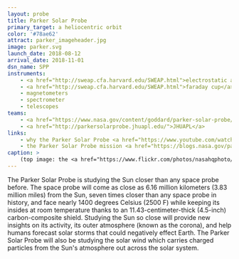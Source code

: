 ```yaml
---
layout: probe
title: Parker Solar Probe
primary_target: a heliocentric orbit
color: '#78ae62'
attract: parker_imageheader.jpg
image: parker.svg
launch_date: 2018-08-12
arrival_date: 2018-11-01
dsn_name: SPP
instruments:
    - <a href="http://sweap.cfa.harvard.edu/SWEAP.html">electrostatic analyzer</a>
    - <a href="http://sweap.cfa.harvard.edu/SWEAP.html">faraday cup</a>
    - magnetometers
    - spectrometer
    - telescopes
teams:
    - <a href="https://www.nasa.gov/content/goddard/parker-solar-probe/">NASA</a>
    - <a href="http://parkersolarprobe.jhuapl.edu/">JHUAPL</a>
links:
    - why the Parker Solar Probe <a href="https://www.youtube.com/watch?v=TN6rZF5dSRg">won't melt</a> near the Sun
    - the Parker Solar Probe mission <a href="https://blogs.nasa.gov/parkersolarprobe/">blog</a>
caption: >
    (top image: the <a href="https://www.flickr.com/photos/nasahqphoto/42184535980/in/album-72157694237748940/">launch</a> of the Parker Solar Probe, NASA/Bill Ingalls)
---
```

The Parker Solar Probe is studying the Sun closer than any space probe before. The space probe will come as close as 6.16 million kilometers (3.83 million miles) from the Sun, seven times closer than any space probe in history, and face nearly 1400 degrees Celsius (2500 F) while keeping its insides at room temperature thanks to an 11.43-centimeter-thick (4.5-inch) carbon-composite shield. Studying the Sun so close will provide new insights on its activity, its outer atmosphere (known as the corona), and help humans forecast solar storms that could negatively effect Earth. The Parker Solar Probe will also be studying the solar wind which carries charged particles from the Sun's atmosphere out across the solar system.

